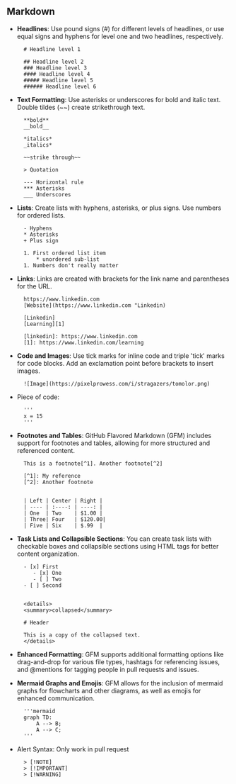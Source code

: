 ## Markdown

* **Headlines**: Use pound signs (#) for different levels of headlines, or use equal signs and hyphens for level one and two headlines, respectively.

        # Headline level 1

        ## Headline level 2
        ### Headline level 3
        #### Headline level 4
        ##### Headline level 5
        ###### Headline level 6

* **Text Formatting**: Use asterisks or underscores for bold and italic text. Double tildes (~~) create strikethrough text.

        **bold**
        __bold__

        *italics*
        _italics*

        ~~strike through~~

        > Quotation

        --- Horizontal rule
        *** Asterisks
        ___ Underscores

* **Lists**: Create lists with hyphens, asterisks, or plus signs. Use numbers for ordered lists. 

        - Hyphens
        * Asterisks
        + Plus sign

        1. First ordered list item
            * unordered sub-list
        1. Numbers don't really matter

* **Links**: Links are created with brackets for the link name and parentheses for the URL.

        https://www.linkedin.com
        [Website](https://www.linkedin.com "Linkedin)

        [Linkedin]
        [Learning][1]

        [linkedin]: https://www.linkedin.com
        [1]: https://www.linkedin.com/learning

* **Code and Images**: Use tick marks for inline code and triple 'tick' marks for code blocks. Add an exclamation point before brackets to insert images.

        ![Image](https://pixelprowess.com/i/stragazers/tomolor.png)


* Piece of code:

        ''' 
        x = 15
        '''

* **Footnotes and Tables**: GitHub Flavored Markdown (GFM) includes support for footnotes and tables, allowing for more structured and referenced content.

        This is a footnote[^1]. Another footnote[^2]

        [^1]: My reference
        [^2]: Another footnote


        | Left | Center | Right |
        | ---- | :----: | ----: |
        | One  | Two    | $1.00 |
        | Three| Four   | $120.00|
        | Five | Six    | $.99  |

* **Task Lists and Collapsible Sections**: You can create task lists with checkable boxes and collapsible sections using HTML tags for better content organization.

        - [x] First
           - [x] One
           - [ ] Two
        - [ ] Second


        <details>
        <summary>collapsed</summary>

        # Header

        This is a copy of the collapsed text.
        </details>

* **Enhanced Formatting**: GFM supports additional formatting options like drag-and-drop for various file types, hashtags for referencing issues, and @mentions for tagging people in pull requests and issues.

* **Mermaid Graphs and Emojis**: GFM allows for the inclusion of mermaid graphs for flowcharts and other diagrams, as well as emojis for enhanced communication.

        '''mermaid
        graph TD:
            A --> B;
            A --> C;
        '''

* Alert Syntax: Only work in pull request

        > [!NOTE]
        > [!IMPORTANT]
        > [!WARNING]